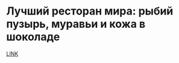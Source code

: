# Лучший ресторан мира: рыбий пузырь, муравьи и кожа в шоколаде



[LINK](https://varlamov.ru/3444401.html)